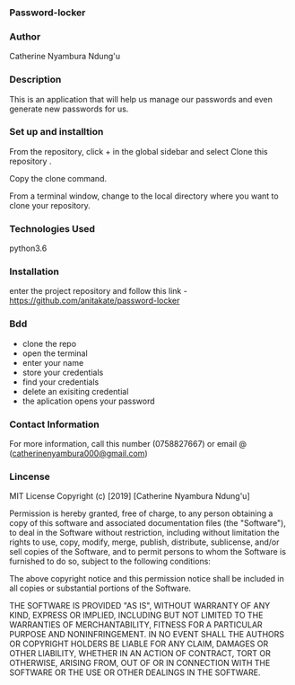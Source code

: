 ### Password-locker

### Author
Catherine Nyambura Ndung'u

### Description
This is an application that will help us manage our passwords and even generate new passwords for us.

### Set up and installtion
From the repository, click + in the global sidebar and select Clone this repository .

Copy the clone command.

From a terminal window, change to the local directory where you want to clone your repository.

### Technologies Used
 python3.6
 
### Installation
 enter the project repository and
 follow this link - https://github.com/anitakate/password-locker

### Bdd
- clone the repo
- open the terminal
- enter your name
- store your credentials
- find your credentials
- delete an exisiting credential
- the aplication opens your password

### Contact Information
For more information, call this number (0758827667) or email @ (catherinenyambura000@gmail.com)

### Lincense
MIT License
Copyright (c) [2019] [Catherine Nyambura Ndung'u]

Permission is hereby granted, free of charge, to any person obtaining a copy of this software and associated documentation files (the "Software"), to deal in the Software without restriction, including without limitation the rights to use, copy, modify, merge, publish, distribute, sublicense, and/or sell copies of the Software, and to permit persons to whom the Software is furnished to do so, subject to the following conditions:

The above copyright notice and this permission notice shall be included in all copies or substantial portions of the Software.

THE SOFTWARE IS PROVIDED "AS IS", WITHOUT WARRANTY OF ANY KIND, EXPRESS OR IMPLIED, INCLUDING BUT NOT LIMITED TO THE WARRANTIES OF MERCHANTABILITY, FITNESS FOR A PARTICULAR PURPOSE AND NONINFRINGEMENT. IN NO EVENT SHALL THE AUTHORS OR COPYRIGHT HOLDERS BE LIABLE FOR ANY CLAIM, DAMAGES OR OTHER LIABILITY, WHETHER IN AN ACTION OF CONTRACT, TORT OR OTHERWISE, ARISING FROM, OUT OF OR IN CONNECTION WITH THE SOFTWARE OR THE USE OR OTHER DEALINGS IN THE SOFTWARE.
